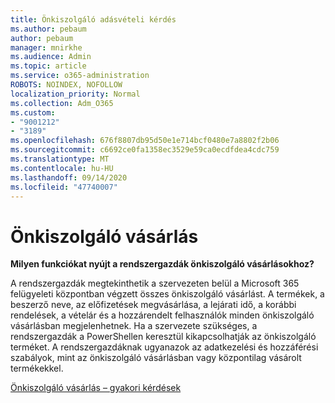 ```yaml
---
title: Önkiszolgáló adásvételi kérdés
ms.author: pebaum
author: pebaum
manager: mnirkhe
ms.audience: Admin
ms.topic: article
ms.service: o365-administration
ROBOTS: NOINDEX, NOFOLLOW
localization_priority: Normal
ms.collection: Adm_O365
ms.custom:
- "9001212"
- "3189"
ms.openlocfilehash: 676f8807db95d50e1e714bcf0480e7a8802f2b06
ms.sourcegitcommit: c6692ce0fa1358ec3529e59ca0ecdfdea4cdc759
ms.translationtype: MT
ms.contentlocale: hu-HU
ms.lasthandoff: 09/14/2020
ms.locfileid: "47740007"
---
```

# <a name="self-service-purchase"></a>Önkiszolgáló vásárlás

**Milyen funkciókat nyújt a rendszergazdák önkiszolgáló vásárlásokhoz?**

A rendszergazdák megtekinthetik a szervezeten belül a Microsoft 365 felügyeleti központban végzett összes önkiszolgáló vásárlást. A termékek, a beszerző neve, az előfizetések megvásárlása, a lejárati idő, a korábbi rendelések, a vételár és a hozzárendelt felhasználók minden önkiszolgáló vásárlásban megjelenhetnek.  Ha a szervezete szükséges, a rendszergazdák a PowerShellen keresztül kikapcsolhatják az önkiszolgáló terméket.  A rendszergazdáknak ugyanazok az adatkezelési és hozzáférési szabályok, mint az önkiszolgáló vásárlásban vagy központilag vásárolt termékekkel.

[Önkiszolgáló vásárlás – gyakori kérdések](https://aka.ms/self-service-purchase-faq)

